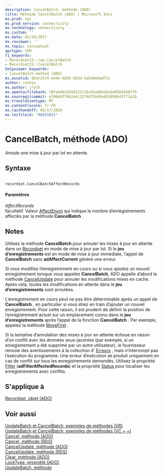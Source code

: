 ```yaml
---
description: CancelBatch, méthode (ADO)
title: Méthode CancelBatch (ADO) | Microsoft Docs
ms.prod: sql
ms.prod_service: connectivity
ms.technology: connectivity
ms.custom: ''
ms.date: 01/19/2017
ms.reviewer: ''
ms.topic: conceptual
apitype: COM
f1_keywords:
- Recordset15::raw_CancelBatch
- Recordset15::CancelBatch
helpviewer_keywords:
- CancelBatch method [ADO]
ms.assetid: dbdc2574-e44e-4d95-b03d-4a5d9e9adf3c
author: rothja
ms.author: jroth
ms.openlocfilehash: f8fa4d02dd10325726c83a6b645ebdd5b94397f9
ms.sourcegitcommit: e700497f962e4c2274df16d9e651059b42ff1a10
ms.translationtype: MT
ms.contentlocale: fr-FR
ms.lasthandoff: 08/17/2020
ms.locfileid: "88451031"
---
```

# <a name="cancelbatch-method-ado"></a>CancelBatch, méthode (ADO)
Annule une mise à jour par lot en attente.  
  
## <a name="syntax"></a>Syntaxe  
  
```  
  
recordset.CancelBatchAffectRecords  
```  
  
#### <a name="parameters"></a>Paramètres  
 *AffectRecords*  
 facultatif. Valeur [AffectEnum](../../../ado/reference/ado-api/affectenum.md) qui indique le nombre d’enregistrements affectés par la méthode **CancelBatch** .  
  
## <a name="remarks"></a>Notes  
 Utilisez la méthode **CancelBatch** pour annuler les mises à jour en attente dans un [Recordset](../../../ado/reference/ado-api/recordset-object-ado.md) en mode de mise à jour par lot. Si le **jeu d’enregistrements** est en mode de mise à jour immédiate, l’appel de **CancelBatch** sans **adAffectCurrent** génère une erreur.  
  
 Si vous modifiez l’enregistrement en cours ou si vous ajoutez un nouvel enregistrement lorsque vous appelez **CancelBatch**, ADO appelle d’abord la méthode [CancelUpdate](../../../ado/reference/ado-api/cancelupdate-method-ado.md) pour annuler les modifications mises en cache. Après cela, toutes les modifications en attente dans le **jeu d’enregistrements** sont annulées.  
  
 L’enregistrement en cours peut ne pas être déterminable après un appel de **CancelBatch** , en particulier si vous étiez en train d’ajouter un nouvel enregistrement. Pour cette raison, il est prudent de définir la position de l’enregistrement actuel sur un emplacement connu dans le **jeu d’enregistrements** après l’appel de la fonction **CancelBatch** . Par exemple, appelez la méthode [MoveFirst](../../../ado/reference/ado-api/movefirst-movelast-movenext-and-moveprevious-methods-ado.md) .  
  
 Si la tentative d’annulation des mises à jour en attente échoue en raison d’un conflit avec les données sous-jacentes (par exemple, si un enregistrement a été supprimé par un autre utilisateur), le fournisseur renvoie des avertissements à la collection d' [Erreurs](../../../ado/reference/ado-api/errors-collection-ado.md) , mais n’interrompt pas l’exécution du programme. Une erreur d’exécution se produit uniquement en cas de conflit sur tous les enregistrements demandés. Utilisez la propriété [Filter](../../../ado/reference/ado-api/filter-property.md) (**adFilterAffectedRecords**) et la propriété [Status](../../../ado/reference/ado-api/status-property-ado-recordset.md) pour localiser les enregistrements avec conflits.  
  
## <a name="applies-to"></a>S'applique à  
 [Recordset, objet (ADO)](../../../ado/reference/ado-api/recordset-object-ado.md)  
  
## <a name="see-also"></a>Voir aussi  
 [UpdateBatch et CancelBatch, exemples de méthodes (VB)](../../../ado/reference/ado-api/updatebatch-and-cancelbatch-methods-example-vb.md)   
 [UpdateBatch et CancelBatch, exemples de méthodes (VC + +)](../../../ado/reference/ado-api/updatebatch-and-cancelbatch-methods-example-vc.md)   
 [Cancel, méthode (ADO)](../../../ado/reference/ado-api/cancel-method-ado.md)   
 [Cancel, méthode (RDS)](../../../ado/reference/rds-api/cancel-method-rds.md)   
 [CancelUpdate, méthode (ADO)](../../../ado/reference/ado-api/cancelupdate-method-ado.md)   
 [CancelUpdate, méthode (RDS)](../../../ado/reference/rds-api/cancelupdate-method-rds.md)   
 [Clear, méthode (ADO)](../../../ado/reference/ado-api/clear-method-ado.md)   
 [LockType, propriété (ADO)](../../../ado/reference/ado-api/locktype-property-ado.md)   
 [UpdateBatch, méthode](../../../ado/reference/ado-api/updatebatch-method.md)
